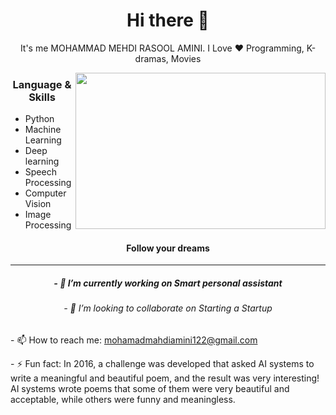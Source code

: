 <h1 align="center"> Hi there 👋 </h1>
<p align="center"> It's me MOHAMMAD MEHDI RASOOL AMINI. I Love ❤️ Programming, K-dramas, Movies</p>
<img align="right" src="https://sobhan.institute/wp-content/uploads/2022/10/14123444.jpg" height="250" width="400">

<h3 align="center"> Language & Skills </h3>

- Python
- Machine Learning
- Deep learning
- Speech Processing
- Computer Vision
- Image Processing
 
<h4 align="center">Follow your dreams</h4>

***

<h5 align="center">- 🔭 I’m currently working on Smart personal assistant</h5>

<h6 align="center">- 👯 I’m looking to collaborate on Starting a Startup</h6>

<h7 align="center">- 📫 How to reach me: mohamadmahdiamini122@gmail.com</h7>

<h8 align="center">- ⚡ Fun fact: In 2016, a challenge was developed that asked AI systems to write a meaningful and beautiful poem, and the result was very interesting! AI systems wrote poems that some of them were very beautiful and acceptable, while others were funny and meaningless.</h8>


